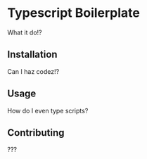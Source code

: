 # Typescript Boilerplate

What it do!?

## Installation

Can I haz codez!?

## Usage

How do I even type scripts?

## Contributing

???